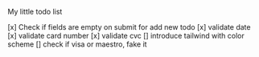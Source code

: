 My little todo list

[x] Check if fields are empty on submit for add new todo
[x] validate date
[x] validate card number
[x] validate cvc
[] introduce tailwind with color scheme
[] check if visa or maestro, fake it
